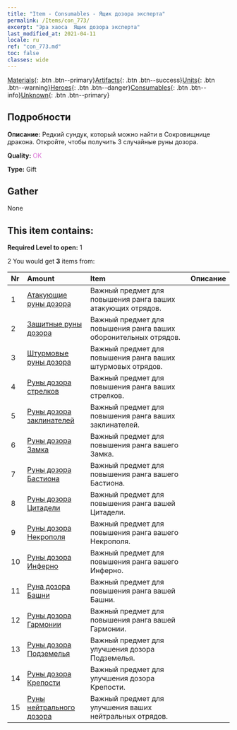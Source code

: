 ```yaml
---
title: "Item - Consumables - Ящик дозора эксперта"
permalink: /Items/con_773/
excerpt: "Эра хаоса  Ящик дозора эксперта"
last_modified_at: 2021-04-11
locale: ru
ref: "con_773.md"
toc: false
classes: wide
---
```

 [Materials](/ru/Items/){: .btn .btn--primary}[Artifacts](/ru/Items/Artifacts/){: .btn .btn--success}[Units](/ru/Items/Units/){: .btn .btn--warning}[Heroes](/ru/Items/Heroes/){: .btn .btn--danger}[Consumables](/ru/Items/Consumables/){: .btn .btn--info}[Unknown](/ru/Items/Unknown/){: .btn .btn--primary}

## Подробности
 **Описание:** Редкий сундук, который можно найти в Сокровищнице дракона. Откройте, чтобы получить 3 случайные руны дозора.

 **Quality:** <span style="color: #DA70D6">OK</span>

 **Type:** Gift

## Gather

  None

## This item contains:

 **Required Level to open:** 1

 2 You would get **3** items  from:

  | Nr | Amount |     Item    | Описание |
  |:---|:-------|:------------|:-----------:|
  | 1 | [Атакующие руны дозора](/ru/Items/con_734/) | Важный предмет для повышения ранга ваших атакующих отрядов. | 
  | 2 | [Защитные руны дозора](/ru/Items/con_739/) | Важный предмет для повышения ранга ваших оборонительных отрядов. | 
  | 3 | [Штурмовые руны дозора](/ru/Items/con_741/) | Важный предмет для повышения ранга ваших штурмовых отрядов. | 
  | 4 | [Руны дозора стрелков](/ru/Items/con_742/) | Важный предмет для повышения ранга ваших стрелков. | 
  | 5 | [Руны дозора заклинателей](/ru/Items/con_746/) | Важный предмет для повышения ранга ваших заклинателей. | 
  | 6 | [Руны дозора Замка](/ru/Items/con_752/) | Важный предмет для повышения ранга вашего Замка. | 
  | 7 | [Руны дозора Бастиона](/ru/Items/con_753/) | Важный предмет для повышения ранга вашего Бастиона. | 
  | 8 | [Руны дозора Цитадели](/ru/Items/con_754/) | Важный предмет для повышения ранга вашей Цитадели. | 
  | 9 | [Руны дозора Некрополя](/ru/Items/con_755/) | Важный предмет для повышения ранга вашего Некрополя. | 
  | 10 | [Руны дозора Инферно](/ru/Items/con_777/) | Важный предмет для повышения ранга вашего Инферно. | 
  | 11 | [Руна дозора Башни](/ru/Items/con_785/) | Важный предмет для повышения ранга вашей Башни. | 
  | 12 | [Руны дозора Гармонии](/ru/Items/con_791/) | Важный предмет для повышения ранга вашей Гармонии. | 
  | 13 | [Руны дозора Подземелья](/ru/Items/con_792/) | Важный предмет для улучшения дозора Подземелья. | 
  | 14 | [Руны дозора Крепости](/ru/Items/con_818/) | Важный предмет для улучшения дозора Крепости. | 
  | 15 | [Руны нейтрального дозора](/ru/Items/con_869/) | Важный предмет для улучшения ваших нейтральных отрядов. | 
